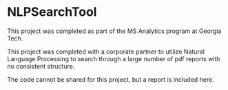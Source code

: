 # NLPSearchTool

This project was completed as part of the MS Analytics program at Georgia Tech.

This project was completed with a corporate partner to utilize Natural Language Processing to search through a large number of pdf reports with no consistent structure.

The code cannot be shared for this project, but a report is included here.
